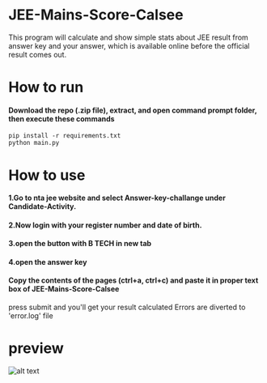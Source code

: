 # JEE-Mains-Score-Calsee
This program will calculate and show simple stats about JEE result from answer key and your answer, which is available online before the official result comes out.
# How to run
#### Download the repo (.zip file), extract, and open command prompt folder, then execute these commands
```
pip install -r requirements.txt
python main.py
```

# How to use
#### 1.Go to nta jee website and select Answer-key-challange under Candidate-Activity.
#### 2.Now login with your register number and date of birth.
#### 3.open the button with B TECH in new tab
#### 4.open the answer key
#### Copy the contents of the pages (ctrl+a, ctrl+c) and paste it in proper text box of JEE-Mains-Score-Calsee
press submit and you'll get your result calculated
Errors are diverted to 'error.log' file
# preview
![alt text](https://github.com/Lokesh-Spectre/JEE-Mains-Score-Calsee/blob/main/python_UxlVvovuPb.png)
